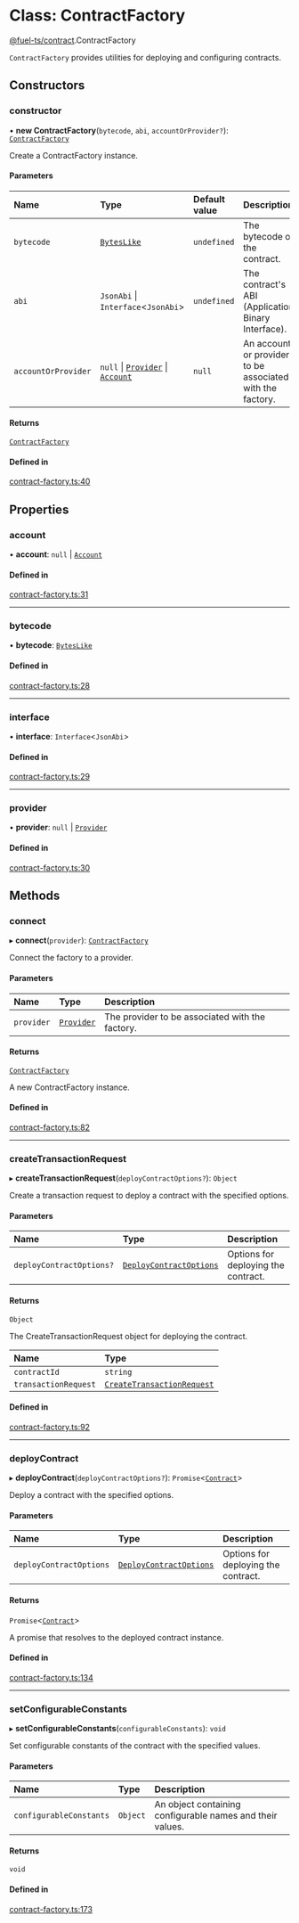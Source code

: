 # Class: ContractFactory

[@fuel-ts/contract](/api/Contract/index).ContractFactory

`ContractFactory` provides utilities for deploying and configuring contracts.

## Constructors

### constructor

• **new ContractFactory**(`bytecode`, `abi`, `accountOrProvider?`): [`ContractFactory`](/api/Contract/ContractFactory)

Create a ContractFactory instance.

#### Parameters

| Name | Type | Default value | Description |
| :------ | :------ | :------ | :------ |
| `bytecode` | [`BytesLike`](/api/Interfaces/index.md#byteslike) | `undefined` | The bytecode of the contract. |
| `abi` | `JsonAbi` \| `Interface`&lt;`JsonAbi`\> | `undefined` | The contract's ABI (Application Binary Interface). |
| `accountOrProvider` | ``null`` \| [`Provider`](/api/Account/Provider) \| [`Account`](/api/Account/Account) | `null` | An account or provider to be associated with the factory. |

#### Returns

[`ContractFactory`](/api/Contract/ContractFactory)

#### Defined in

[contract-factory.ts:40](https://github.com/FuelLabs/fuels-ts/blob/6c4998c2/packages/contract/src/contract-factory.ts#L40)

## Properties

### account

• **account**: ``null`` \| [`Account`](/api/Account/Account)

#### Defined in

[contract-factory.ts:31](https://github.com/FuelLabs/fuels-ts/blob/6c4998c2/packages/contract/src/contract-factory.ts#L31)

___

### bytecode

• **bytecode**: [`BytesLike`](/api/Interfaces/index.md#byteslike)

#### Defined in

[contract-factory.ts:28](https://github.com/FuelLabs/fuels-ts/blob/6c4998c2/packages/contract/src/contract-factory.ts#L28)

___

### interface

• **interface**: `Interface`&lt;`JsonAbi`\>

#### Defined in

[contract-factory.ts:29](https://github.com/FuelLabs/fuels-ts/blob/6c4998c2/packages/contract/src/contract-factory.ts#L29)

___

### provider

• **provider**: ``null`` \| [`Provider`](/api/Account/Provider)

#### Defined in

[contract-factory.ts:30](https://github.com/FuelLabs/fuels-ts/blob/6c4998c2/packages/contract/src/contract-factory.ts#L30)

## Methods

### connect

▸ **connect**(`provider`): [`ContractFactory`](/api/Contract/ContractFactory)

Connect the factory to a provider.

#### Parameters

| Name | Type | Description |
| :------ | :------ | :------ |
| `provider` | [`Provider`](/api/Account/Provider) | The provider to be associated with the factory. |

#### Returns

[`ContractFactory`](/api/Contract/ContractFactory)

A new ContractFactory instance.

#### Defined in

[contract-factory.ts:82](https://github.com/FuelLabs/fuels-ts/blob/6c4998c2/packages/contract/src/contract-factory.ts#L82)

___

### createTransactionRequest

▸ **createTransactionRequest**(`deployContractOptions?`): `Object`

Create a transaction request to deploy a contract with the specified options.

#### Parameters

| Name | Type | Description |
| :------ | :------ | :------ |
| `deployContractOptions?` | [`DeployContractOptions`](/api/Contract/index.md#deploycontractoptions) | Options for deploying the contract. |

#### Returns

`Object`

The CreateTransactionRequest object for deploying the contract.

| Name | Type |
| :------ | :------ |
| `contractId` | `string` |
| `transactionRequest` | [`CreateTransactionRequest`](/api/Account/CreateTransactionRequest) |

#### Defined in

[contract-factory.ts:92](https://github.com/FuelLabs/fuels-ts/blob/6c4998c2/packages/contract/src/contract-factory.ts#L92)

___

### deployContract

▸ **deployContract**(`deployContractOptions?`): `Promise`&lt;[`Contract`](/api/Program/Contract)\>

Deploy a contract with the specified options.

#### Parameters

| Name | Type | Description |
| :------ | :------ | :------ |
| `deployContractOptions` | [`DeployContractOptions`](/api/Contract/index.md#deploycontractoptions) | Options for deploying the contract. |

#### Returns

`Promise`&lt;[`Contract`](/api/Program/Contract)\>

A promise that resolves to the deployed contract instance.

#### Defined in

[contract-factory.ts:134](https://github.com/FuelLabs/fuels-ts/blob/6c4998c2/packages/contract/src/contract-factory.ts#L134)

___

### setConfigurableConstants

▸ **setConfigurableConstants**(`configurableConstants`): `void`

Set configurable constants of the contract with the specified values.

#### Parameters

| Name | Type | Description |
| :------ | :------ | :------ |
| `configurableConstants` | `Object` | An object containing configurable names and their values. |

#### Returns

`void`

#### Defined in

[contract-factory.ts:173](https://github.com/FuelLabs/fuels-ts/blob/6c4998c2/packages/contract/src/contract-factory.ts#L173)
